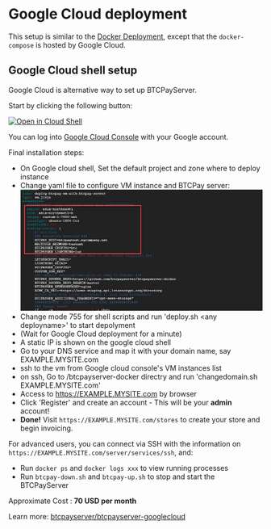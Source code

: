 # Google Cloud deployment

This setup is similar to the [Docker Deployment](DockerDeployment.md), except that the `docker-compose` is hosted by Google Cloud.

## Google Cloud shell setup

Google Cloud is alternative way to set up BTCPayServer.

Start by clicking the following button:

[![Open in Cloud Shell](http://gstatic.com/cloudssh/images/open-btn.svg)](https://console.cloud.google.com/cloudshell/open?git_repo=https%3A%2F%2Fgithub.com%2Fbtcpayserver%2Fbtcpayserver-googlecloud&page=editor)

You can log into [Google Cloud Console](https://console.cloud.google.com) with your Google account.

Final installation steps:

* On Google cloud shell, Set the default project and zone where to deploy instance
* Change yaml file to configure VM instance and BTCPay server: ![GCE and BTCPay Config](img/gcloud-yaml.png)
* Change mode 755 for shell scripts  and run 'deploy.sh \<any deployname\>' to start depolyment
* (Wait for Google Cloud deployment for a minute)
* A static IP is shown on the google cloud shell
* Go to your DNS service and map it with your domain name, say EXAMPLE.MYSITE.com
* ssh to the vm  from Google cloud console's VM instances list
* on ssh, Go to /btcpayserver-docker directry and run 'changedomain.sh EXAMPLE.MYSITE.com'
* Access to https://EXAMPLE.MYSITE.com by browser
* Click 'Register' and create an account - This will be your **admin** account!
* **Done!** Visit `https://EXAMPLE.MYSITE.com/stores` to create your store and begin invoicing.

For advanced users, you can connect via SSH with the information on `https://EXAMPLE.MYSITE.com/server/services/ssh`, and:

* Run `docker ps` and `docker logs xxx` to view running processes
* Run `btcpay-down.sh` and `btcpay-up.sh` to stop and start the BTCPayServer

Approximate Cost : **70 USD per month**

Learn more: [btcpayserver/btcpayserver-googlecloud](https://github.com/btcpayserver/btcpayserver-googlecloud)